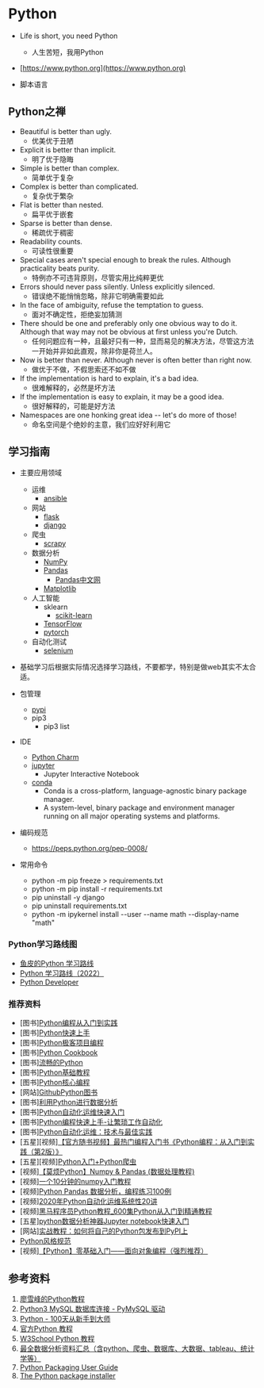 # Python

* Life is short, you need Python
  * 人生苦短，我用Python

* [https://www.python.org](https://www.python.org)

* 脚本语言

## Python之禅

* Beautiful is better than ugly.
  * 优美优于丑陋
* Explicit is better than implicit.
  * 明了优于隐晦
* Simple is better than complex.
  * 简单优于复杂
* Complex is better than complicated.
  * 复杂优于繁杂
* Flat is better than nested.
  * 扁平优于嵌套
* Sparse is better than dense.
  * 稀疏优于稠密
* Readability counts.
  * 可读性很重要
* Special cases aren't special enough to break the rules. Although practicality beats purity.
  * 特例亦不可违背原则，尽管实用比纯粹更优
* Errors should never pass silently. Unless explicitly silenced.
  * 错误绝不能悄悄忽略，除非它明确需要如此
* In the face of ambiguity, refuse the temptation to guess.
  * 面对不确定性，拒绝妄加猜测
* There should be one and preferably only one obvious way to do it. Although that way may not be obvious at first unless you're Dutch.
  * 任何问题应有一种，且最好只有一种，显而易见的解决方法，尽管这方法一开始并非如此直观，除非你是荷兰人。
* Now is better than never. Although never is often better than right now.
  * 做优于不做，不假思索还不如不做
* If the implementation is hard to explain, it's a bad idea.
  * 很难解释的，必然是坏方法
* If the implementation is easy to explain, it may be a good idea.
  * 很好解释的，可能是好方法
* Namespaces are one honking great idea -- let's do more of those!
  * 命名空间是个绝妙的主意，我们应好好利用它

## 学习指南

* 主要应用领域
  * 运维
    * [ansible](https://github.com/ansible/ansible)
  * 网站
    * [flask](https://github.com/pallets/flask)
    * [django](https://github.com/django/django)
  * 爬虫
    * [scrapy](https://github.com/scrapy/scrapy)
  * 数据分析
    * [NumPy](https://github.com/numpy/numpy)
    * [Pandas](https://github.com/pandas-dev/pandas)
      * [Pandas中文网](https://www.pypandas.cn/intro/)
    * [Matplotlib](https://github.com/matplotlib/matplotlib)
  * 人工智能
    * sklearn
      * [scikit-learn](https://github.com/scikit-learn/scikit-learn)
    * [TensorFlow](https://github.com/tensorflow/tensorflow)
    * [pytorch](https://github.com/pytorch/pytorch)
  * 自动化测试
    * [selenium](https://github.com/SeleniumHQ/selenium)

* 基础学习后根据实际情况选择学习路线，不要都学，特别是做web其实不太合适。

* 包管理
  * [pypi](https://pypi.org/)
  * pip3
    * pip3 list

* IDE
  * [Python Charm](https://www.jetbrains.com/pycharm/)
  * [jupyter](https://github.com/jupyter/notebook)
    * Jupyter Interactive Notebook
  * [conda](https://github.com/conda/conda)
    * Conda is a cross-platform, language-agnostic binary package manager.
    * A system-level, binary package and environment manager running on all major operating systems and platforms.

* 编码规范
  * https://peps.python.org/pep-0008/

* 常用命令
  * python -m pip freeze > requirements.txt
  * python -m pip install -r requirements.txt
  * pip uninstall -y django
  * pip uninstall requirements.txt
  * python -m ipykernel install --user --name math --display-name "math"

### Python学习路线图

* [鱼皮的Python 学习路线](https://github.com/liyupi/code-roadmap/blob/main/docs/roadmap/Python%E5%AD%A6%E4%B9%A0%E8%B7%AF%E7%BA%BF.md)
* [Python 学习路线（2022）](https://juejin.cn/post/7072729287161282574)
* [Python Developer](https://roadmap.sh/python)

### 推荐资料

* [图书][Python编程从入门到实践](http://product.dangdang.com/29301947.html)
* [图书][Python快速上手](http://product.dangdang.com/29301947.html)
* [图书][Python极客项目编程](http://product.dangdang.com/29301947.html)
* [图书][Python Cookbook](http://product.dangdang.com/23690527.html)
* [图书][流畅的Python](http://product.dangdang.com/25071121.html)
* [图书][Python基础教程](http://product.dangdang.com/25218035.html)
* [图书][Python核心编程](http://product.dangdang.com/23961748.html)
* [网站][GithubPython图书](https://github.com/weaiken/ebook/tree/master/01_programming/python)
* [图书][利用Python进行数据分析](http://product.dangdang.com/25312917.html)
* [图书][Python自动化运维快速入门](http://product.dangdang.com/29235467.html)
* [图书][Python编程快速上手-让繁琐工作自动化](http://product.dangdang.com/29206214.html)
* [图书][Python自动化运维：技术与最佳实践](http://search.dangdang.com/?key=Python%D7%D4%B6%AF%BB%AF%D4%CB%CE%AC%A3%BA%BC%BC%CA%F5%D3%EB%D7%EE%BC%D1%CA%B5%BC%F9&act=input)
* [五星][视频][【官方随书视频】最热门编程入门书《Python编程：从入门到实践（第2版）》](https://www.bilibili.com/video/BV1Sd4y1a7Us)
* [五星][视频][Python入门+Python爬虫](https://www.bilibili.com/video/BV12E411A7ZQ)
* [视频][【莫烦Python】Numpy & Pandas (数据处理教程)](https://www.bilibili.com/video/BV1Ex411L7oT/)
* [视频][一个10分钟的numpy入门教程](https://www.bilibili.com/video/BV1rY4y1G7QK/)
* [视频][Python Pandas 数据分析，编程练习100例](https://www.bilibili.com/video/BV1Nq4y1Z7Q8/)
* [视频][2020年Python自动化运维系统性20讲](https://www.bilibili.com/video/BV1J7411j7JN)
* [视频][黑马程序员Python教程_600集Python从入门到精通教程](https://www.bilibili.com/video/BV1ex411x7Em)
* [五星][python数据分析神器Jupyter notebook快速入门](https://www.bilibili.com/video/BV1Q4411H7fJ/)
* [网站][实战教程：如何将自己的Python包发布到PyPI上](https://developer.aliyun.com/article/936284)
* [Python风格规范](https://github.com/zh-google-styleguide/zh-google-styleguide/blob/master/google-python-styleguide/python_style_rules.rst)
* [视频][【Python】零基础入门——面向对象编程（强烈推荐）](https://www.bilibili.com/video/BV1A4411v7b2/)

## 参考资料

1. [廖雪峰的Python教程](https://www.liaoxuefeng.com/wiki/1016959663602400)
2. [Python3 MySQL 数据库连接 - PyMySQL 驱动](https://www.runoob.com/python3/python3-mysql.html)
3. [Python - 100天从新手到大师](https://github.com/jackfrued/Python-100-Days)
4. [官方Python 教程](https://docs.python.org/zh-cn/3/tutorial/index.html)
5. [W3School Python 教程](https://www.w3school.com.cn/python/index.asp)
6. [最全数据分析资料汇总（含python、爬虫、数据库、大数据、tableau、统计学等）](https://zhuanlan.zhihu.com/p/69869004)
7. [Python Packaging User Guide](https://packaging.python.org/en/latest/)
8. [The Python package installer](https://github.com/pypa/pip)
